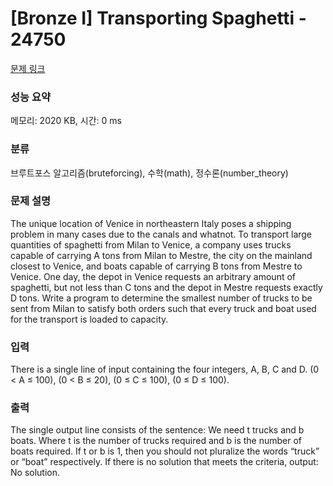 # [Bronze I] Transporting Spaghetti - 24750 

[문제 링크](https://www.acmicpc.net/problem/24750) 

### 성능 요약

메모리: 2020 KB, 시간: 0 ms

### 분류

브루트포스 알고리즘(bruteforcing), 수학(math), 정수론(number_theory)

### 문제 설명

<p>The unique location of Venice in northeastern Italy poses a shipping problem in many cases due to the canals and whatnot. To transport large quantities of spaghetti from Milan to Venice, a company uses trucks capable of carrying A tons from Milan to Mestre, the city on the mainland closest to Venice, and boats capable of carrying B tons from Mestre to Venice. One day, the depot in Venice requests an arbitrary amount of spaghetti, but not less than C tons and the depot in Mestre requests exactly D tons. Write a program to determine the smallest number of trucks to be sent from Milan to satisfy both orders such that every truck and boat used for the transport is loaded to capacity.</p>

### 입력 

 <p>There is a single line of input containing the four integers, A, B, C and D. (0 < A ≤ 100), (0 < B ≤ 20), (0 ≤ C ≤ 100), (0 ≤ D ≤ 100).</p>

### 출력 

 <p>The single output line consists of the sentence: We need t trucks and b boats. Where t is the number of trucks required and b is the number of boats required. If t or b is 1, then you should not pluralize the words “truck” or “boat” respectively. If there is no solution that meets the criteria, output: No solution.</p>

